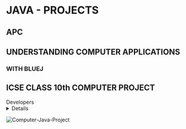 # JAVA - PROJECTS
## APC
## UNDERSTANDING COMPUTER APPLICATIONS
### WITH BLUEJ
## ICSE CLASS 10th COMPUTER PROJECT
<summary>Developers</summary>
<details>
  * Vijay Kumar Panday
  * Dilip Kumar Dey
</details>
  
  
![Computer-Java-Project](https://telegra.ph/file/57c67f575eb0f1198e5a4.jpg)
